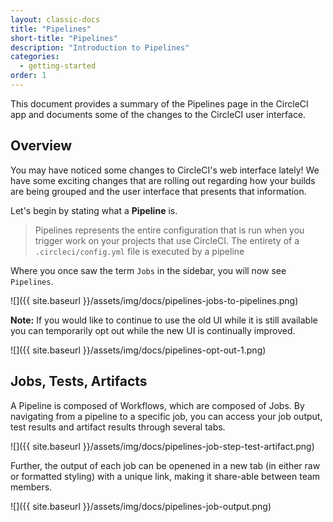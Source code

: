 ```yaml
---
layout: classic-docs
title: "Pipelines"
short-title: "Pipelines"
description: "Introduction to Pipelines"
categories:
  - getting-started
order: 1
---
```


This document provides a summary of the Pipelines page in the CircleCI app and documents some of the changes to the CircleCI user interface.

## Overview

You may have noticed some changes to CircleCI's web interface lately! We have some exciting changes that are rolling out regarding how your builds are being grouped and the user interface that presents that information.

Let's begin by stating what a **Pipeline** is.

> Pipelines represents the entire configuration that is run when you trigger work on your projects that use CircleCI. The entirety of a `.circleci/config.yml` file is executed by a pipeline

Where you once saw the term `Jobs` in the sidebar, you will now see `Pipelines`.

![]({{ site.baseurl }}/assets/img/docs/pipelines-jobs-to-pipelines.png)

**Note:** If you would like to continue to use the old UI while it is still available you can temporarily opt out while the new UI is continually improved.

![]({{ site.baseurl }}/assets/img/docs/pipelines-opt-out-1.png)

## Jobs, Tests, Artifacts

A Pipeline is composed of Workflows, which are composed of Jobs. By navigating from a pipeline to a specific job, you can access your job output, test results and artifact results through several tabs.

![]({{ site.baseurl }}/assets/img/docs/pipelines-job-step-test-artifact.png)

Further, the output of each job can be openened in a new tab (in either raw or formatted styling) with a unique link, making it share-able between team members.

![]({{ site.baseurl }}/assets/img/docs/pipelines-job-output.png)
